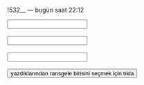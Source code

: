!532__ — bugün saat 22:12
<html lang="en">
<head>
    <meta charset="UTF-8">
    <meta name="viewport" content="width=device-width, initial-scale=1.0">
    <title id="title"></title>
</head>
<body>
    <input type="text" id="text1">
    <br/>
    <br/>
    <input type="text" id="text2">
    <br/>
    <br/>
    <input type="text" id="text3">
    <br/>
    <br/>
    <button onclick="yazdir()">yazdıklarından ransgele birisini seçmek için tıkla</button>
<script src="scripts.js"></script>

</body>
</html>
